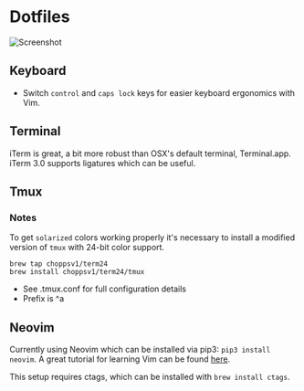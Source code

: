 # Dotfiles

![Screenshot](https://raw.githubusercontent.com/civiclabsconsulting/dotfiles/master/screenshot.png)

## Keyboard

* Switch `control` and `caps lock` keys for easier keyboard ergonomics with Vim.

## Terminal

iTerm is great, a bit more robust than OSX's default terminal, Terminal.app. iTerm 3.0 supports ligatures which can be useful.

## Tmux

### Notes

To get `solarized` colors working properly it's necessary to install a modified version of `tmux` with 24-bit color support.

```
brew tap choppsv1/term24
brew install choppsv1/term24/tmux
```

* See .tmux.conf for full configuration details
* Prefix is ^a

## Neovim

Currently using Neovim which can be installed via pip3: `pip3 install neovim`. A great tutorial for learning Vim can be found [here](http://yannesposito.com/Scratch/en/blog/Learn-Vim-Progressively/).

This setup requires ctags, which can be installed with `brew install ctags`.
